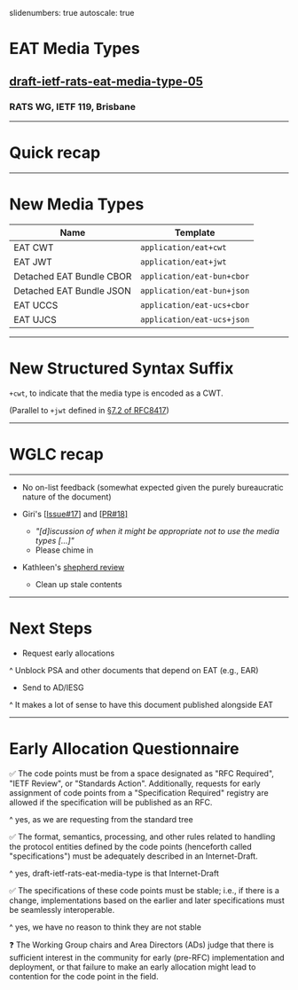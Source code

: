 slidenumbers: true
autoscale: true

# EAT Media Types

## [draft-ietf-rats-eat-media-type-05](https://datatracker.ietf.org/doc/draft-ietf-rats-eat-media-type/05)

### RATS WG, IETF 119, Brisbane

---

# Quick recap

---

# New Media Types

| Name | Template |
| ---- | -------- |
| EAT CWT | `application/eat+cwt` |
| EAT JWT | `application/eat+jwt` |
| Detached EAT Bundle CBOR | `application/eat-bun+cbor` |
| Detached EAT Bundle JSON | `application/eat-bun+json` |
| EAT UCCS | `application/eat-ucs+cbor` |
| EAT UJCS | `application/eat-ucs+json` |

---

# New Structured Syntax Suffix

`+cwt`, to indicate that the media type is encoded as a CWT.

(Parallel to `+jwt` defined in [§7.2 of RFC8417](https://www.rfc-editor.org/rfc/rfc8417.html#section-7.2))

---

# WGLC recap

---

* No on-list feedback (somewhat expected given the purely bureaucratic nature of the document)

* Giri's [[Issue#17](https://github.com/ietf-rats-wg/draft-eat-mt/issues/17)] and [[PR#18]](https://github.com/ietf-rats-wg/draft-eat-mt/pull/18)
  * _"[d]iscussion of when it might be appropriate *not* to use the media types [...]"_
  * Please chime in
 
* Kathleen's [shepherd review](https://mailarchive.ietf.org/arch/msg/rats/gYMgvbvHr_UKPDnfDXI8JBQjGzM/)
  * Clean up stale contents

---

# Next Steps

* Request early allocations

^ Unblock PSA and other documents that depend on EAT (e.g., EAR)

* Send to AD/IESG

^ It makes a lot of sense to have this document published alongside EAT

---

# Early Allocation Questionnaire

:white_check_mark: The code points must be from a space designated as "RFC Required", "IETF Review", or "Standards Action". Additionally, requests for early assignment of code points from a "Specification Required" registry are allowed if the specification will be published as an RFC.

^ yes, as we are requesting from the standard tree

:white_check_mark: The format, semantics, processing, and other rules related to handling the protocol entities defined by the code points (henceforth called "specifications") must be adequately described in an Internet-Draft.

^ yes, draft-ietf-rats-eat-media-type is that Internet-Draft

:white_check_mark: The specifications of these code points must be stable; i.e., if there is a change, implementations based on the earlier and later specifications must be seamlessly interoperable.

^ yes, we have no reason to think they are not stable

:question: The Working Group chairs and Area Directors (ADs) judge that there is sufficient interest in the community for early (pre-RFC) implementation and deployment, or that failure to make an early allocation might lead to contention for the code point in the field.

